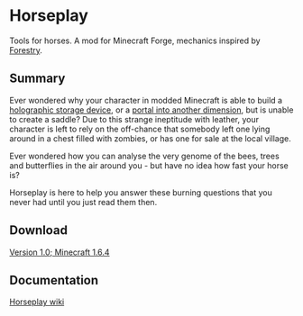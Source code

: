 Horseplay
=========

Tools for horses. A mod for Minecraft Forge, mechanics inspired by [Forestry](http://forestry.sengir.net/wiki.new/doku.php).

Summary
-------

Ever wondered why your character in modded Minecraft is able to build a [holographic storage device](http://ae-mod.info/Spatial-Containment-Structure/), or a [portal into another dimension](http://minecraft.gamepedia.com/Nether_portal), but is unable to create a saddle? Due to this strange ineptitude with leather, your character is left to rely on the off-chance that somebody left one lying around in a chest filled with zombies, or has one for sale at the local village.

Ever wondered how you can analyse the very genome of the bees, trees and butterflies in the air around you - but have no idea how fast your horse is?

Horseplay is here to help you answer these burning questions that you never had until you just read them then.

Download
--------

[Version 1.0; Minecraft 1.6.4](https://github.com/doctorceph/horseplay/raw/master/resources/artifacts/drceph.horseplay.1.0.zip)

Documentation
-------------

[Horseplay wiki](https://github.com/doctorceph/horseplay/wiki)
